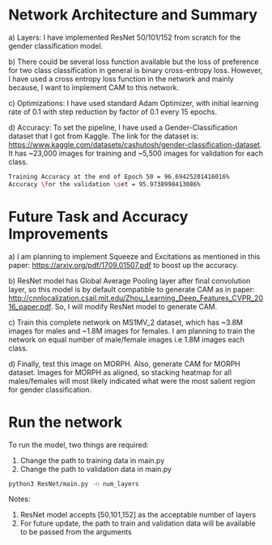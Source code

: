 # Network Architecture and Summary

a) Layers: I have implemented ResNet 50/101/152 from scratch for the gender classification model. 

b) There could be several loss function available but the loss of preference for two class classification in general is binary cross-entropy loss. However, I have used a cross entropy loss function in the network and mainly because, I want to implement CAM to this network.

c) Optimizations: I have used standard Adam Optimizer, with initial learning rate of 0.1 with step reduction by factor of 0.1 every 15 epochs. 

d) Accuracy: To set the pipeline, I have used a Gender-Classification dataset that I got from Kaggle. The link for the dataset is: https://www.kaggle.com/datasets/cashutosh/gender-classification-dataset. It has ~23,000 images for training and ~5,500 images for validation for each class. 

~~~bash
Training Accuracy at the end of Epoch 50 = 96.69425201416016%
Accuracy \for the validation \set = 95.9738998413086%
~~~

# Future Task and Accuracy Improvements

a) I am planning to implement Squeeze and Excitations as mentioned in this paper: https://arxiv.org/pdf/1709.01507.pdf to boost up the accuracy.

b) ResNet model has Global Average Pooling layer after final convolution layer, so this model is by default compatible to generate CAM as in paper: http://cnnlocalization.csail.mit.edu/Zhou_Learning_Deep_Features_CVPR_2016_paper.pdf. So, I will modify ResNet model to generate CAM.

c) Train this complete network on MS1MV_2 dataset, which has ~3.8M images for males and ~1.8M images for females. I am planning to train the network on equal number of male/female images i.e 1.8M images each class.

d) Finally, test this image on MORPH. Also, generate CAM for MORPH dataset. Images for MORPH as aligned, so stacking heatmap for all males/females will most likely indicated what were the most salient region for gender classification. 



# Run the network

To run the model, two things are required:

1) Change the path to training data in main.py
2) Change the path to validation data in main.py


~~~bash
python3 ResNet/main.py -n num_layers
~~~

Notes:
1) ResNet model accepts [50,101,152] as the acceptable number of layers
2) For future update, the path to train and validation data will be available to be passed from the arguments
